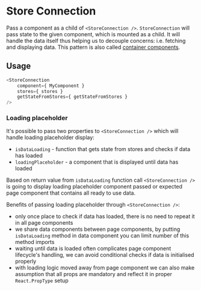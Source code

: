 # Store Connection

Pass a component as a child of `<StoreConnection />`. `StoreConnection` will pass state to the given component, which is mounted as a child.
It will handle the data itself thus helping us to decouple concerns: i.e. fetching and displaying data. This pattern is also called [container components](https://medium.com/@learnreact/container-components-c0e67432e005).

## Usage

```js
<StoreConnection
	component={ MyComponent }
	stores={ stores }
	getStateFromStores={ getStateFromStores }
/>
```

### Loading placeholder

It's possible to pass two properties to `<StoreConnection />` which will handle loading placeholder display:

- `isDataLoading` - function that gets state from stores and checks if data has loaded
- `loadingPlaceholder` - a component that is displayed until data has loaded

Based on return value from `isDataLoading` function call `<StoreConnection />` is going to display loading placeholder component passed or expected page component that contains all ready to use data.

Benefits of passing loading placeholder through `<StoreConnection />`:

- only once place to check if data has loaded, there is no need to repeat it in all page components
- we share data components between page components, by putting `isDataLoading` method in data component you can limit number of this method imports
- waiting until data is loaded often complicates page component lifecycle's handling, we can avoid conditional checks if data is initialised properly
- with loading logic moved away from page component we can also make assumption that all props are mandatory and reflect it in proper `React.PropType` setup
